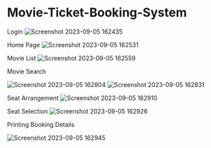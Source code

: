 # Movie-Ticket-Booking-System

Login
![Screenshot 2023-09-05 162435](https://github.com/Susma261/Movie-Ticket-Booking-System/assets/69312974/623d21e5-84c2-46eb-a510-b84c90abb4c9)

Home Page
![Screenshot 2023-09-05 162531](https://github.com/Susma261/Movie-Ticket-Booking-System/assets/69312974/dd505bb1-d79e-4aae-9799-c4e68a813b48)

Movie List 
![Screenshot 2023-09-05 162559](https://github.com/Susma261/Movie-Ticket-Booking-System/assets/69312974/95233384-af92-42e1-93f3-cfaf2d302e40)

Movie Search

![Screenshot 2023-09-05 162804](https://github.com/Susma261/Movie-Ticket-Booking-System/assets/69312974/da0fd29c-8455-4472-9c89-761941867bbf)
![Screenshot 2023-09-05 162831](https://github.com/Susma261/Movie-Ticket-Booking-System/assets/69312974/80fda10c-a456-42d0-80c6-5bd90ccd0e6d)

Seat Arrangement
![Screenshot 2023-09-05 162910](https://github.com/Susma261/Movie-Ticket-Booking-System/assets/69312974/084c50be-bbbd-448d-8f36-15362cb54802)

Seat Selection
![Screenshot 2023-09-05 162926](https://github.com/Susma261/Movie-Ticket-Booking-System/assets/69312974/83347ef8-1102-4dbd-a7a8-577e4ca3cad9)

Printing Booking Details

![Screenshot 2023-09-05 162945](https://github.com/Susma261/Movie-Ticket-Booking-System/assets/69312974/bed579b6-564d-45c5-9215-0de3180f9ef8)
